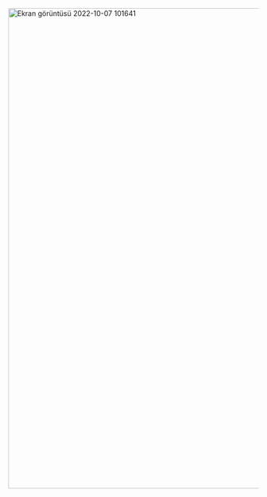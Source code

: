 <img width="968" alt="Ekran görüntüsü 2022-10-07 101641" src="https://user-images.githubusercontent.com/55911470/194494866-09d62e96-67f3-4716-9743-0212dddf36e9.png">
